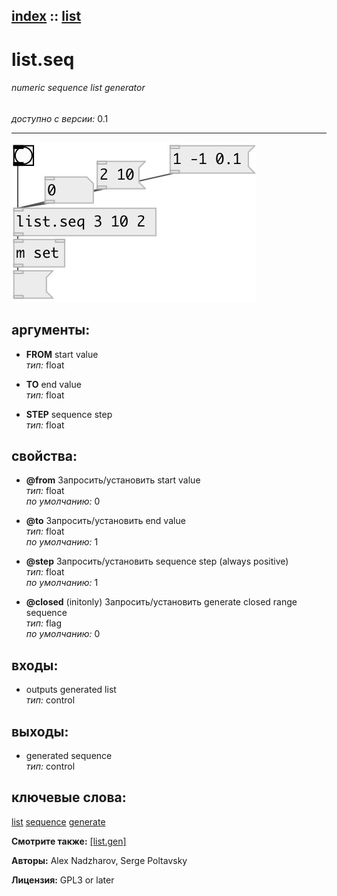 [index](index.html) :: [list](category_list.html)
---

# list.seq

###### numeric sequence list generator

*доступно с версии:* 0.1

---




[![example](../examples/img/list.seq.jpg)](../examples/pd/list.seq.pd)



## аргументы:

* **FROM**
start value<br>
_тип:_ float<br>

* **TO**
end value<br>
_тип:_ float<br>

* **STEP**
sequence step<br>
_тип:_ float<br>





## свойства:

* **@from** 
Запросить/установить start value<br>
_тип:_ float<br>
_по умолчанию:_ 0<br>

* **@to** 
Запросить/установить end value<br>
_тип:_ float<br>
_по умолчанию:_ 1<br>

* **@step** 
Запросить/установить sequence step (always positive)<br>
_тип:_ float<br>
_по умолчанию:_ 1<br>

* **@closed** (initonly)
Запросить/установить generate closed range sequence<br>
_тип:_ flag<br>
_по умолчанию:_ 0<br>



## входы:

* outputs generated list<br>
_тип:_ control



## выходы:

* generated sequence<br>
_тип:_ control



## ключевые слова:

[list](keywords/list.html)
[sequence](keywords/sequence.html)
[generate](keywords/generate.html)



**Смотрите также:**
[\[list.gen\]](list.gen.html)




**Авторы:** Alex Nadzharov, Serge Poltavsky




**Лицензия:** GPL3 or later





